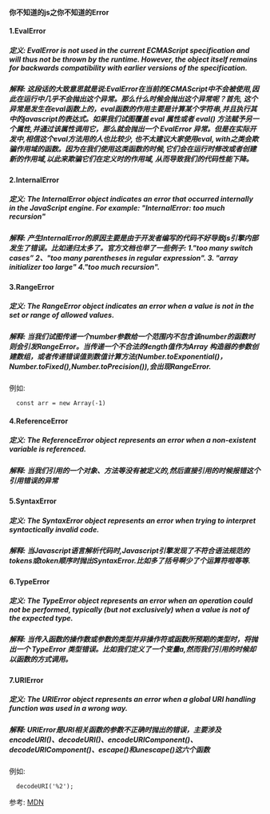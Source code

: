 #### 你不知道的js之你不知道的Error

#### 1.EvalError
##### 定义: EvalError is not used in the current ECMAScript specification and will thus not be thrown by the runtime. However, the object itself remains for backwards compatibility with earlier versions of the specification.

##### 解释: 这段话的大致意思就是说:EvalError在当前的ECMAScript中不会被使用,因此在运行中几乎不会抛出这个异常。那么什么时候会抛出这个异常呢？首先, 这个异常是发生在eval函数上的，eval函数的作用主要是计算某个字符串,并且执行其中的javascript的表达式。如果我们试图覆盖 eval 属性或者 eval() 方法赋予另一个属性,并通过该属性调用它，那么就会抛出一个 EvalError 异常。但是在实际开发中,相信这个eval方法用的人也比较少, 也不太建议大家使用eval, with之类会欺骗作用域的函数。因为在我们使用这类函数的时候,它们会在运行时修改或者创建新的作用域,以此来欺骗它们在定义时的作用域, 从而导致我们的代码性能下降。

#### 2.InternalError
##### 定义: The InternalError object indicates an error that occurred internally in the JavaScript engine. For example: "InternalError: too much recursion"

##### 解释: 产生InternalError的原因主要是由于开发者编写的代码不好导致js引擎内部发生了错误。比如递归太多了。官方文档也举了一些例子: 1."too many switch cases” 2、"too many parentheses in regular expression". 3. "array initializer too large" 4."too much recursion".

#### 3.RangeError
##### 定义: The RangeError object indicates an error when a value is not in the set or range of allowed values.

##### 解释: 当我们试图传递一个number参数给一个范围内不包含该number的函数时则会引发RangeError。当传递一个不合法的length值作为Array 构造器的参数创建数组，或者传递错误值到数值计算方法(Number.toExponential()，Number.toFixed(),Number.toPrecision()),会出现RangeError.
例如:
```
  const arr = new Array(-1)
```

#### 4.ReferenceError
##### 定义: The ReferenceError object represents an error when a non-existent variable is referenced.

##### 解释: 当我们引用的一个对象、方法等没有被定义的,然后直接引用的时候报错这个引用错误的异常


#### 5.SyntaxError
##### 定义: The SyntaxError object represents an error when trying to interpret syntactically invalid code.
##### 解释: 当Javascript语言解析代码时,Javascript引擎发现了不符合语法规范的tokens或token顺序时抛出SyntaxError.比如多了括号啊少了个运算符啦等等.


#### 6.TypeError
##### 定义: The TypeError object represents an error when an operation could not be performed, typically (but not exclusively) when a value is not of the expected type.
##### 解释: 当传入函数的操作数或参数的类型并非操作符或函数所预期的类型时，将抛出一个 TypeError 类型错误。比如我们定义了一个变量a,然而我们引用的时候却以函数的方式调用。

#### 7.URIError
##### 定义: The URIError object represents an error when a global URI handling function was used in a wrong way.
##### 解释: URIError是URI相关函数的参数不正确时抛出的错误，主要涉及encodeURI()、decodeURI()、encodeURIComponent()、decodeURIComponent()、escape()和unescape()这六个函数

例如:
```
  decodeURI('%2');
```

参考: [MDN](https://developer.mozilla.org/)